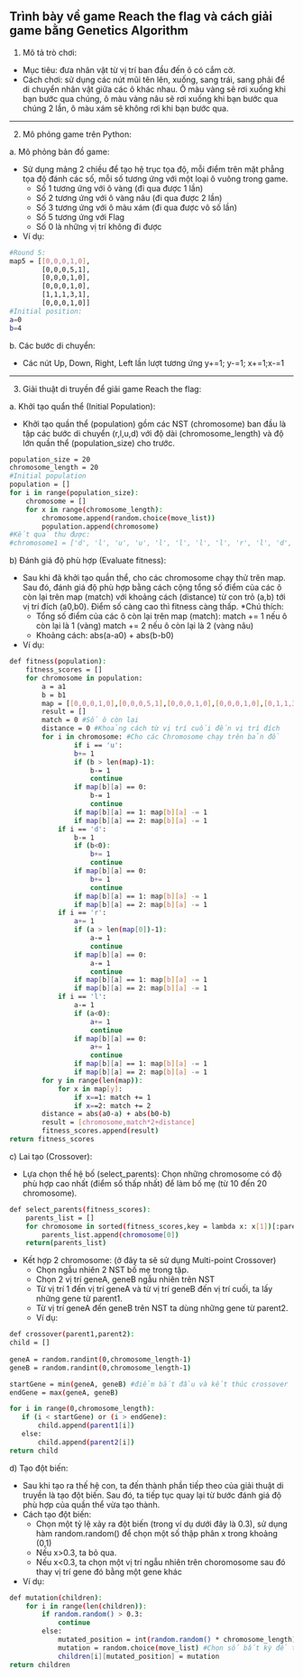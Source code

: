Trình bày về game Reach the flag và cách giải game bằng Genetics Algorithm
-----
1. Mô tả trò chơi:
- Mục tiêu: đưa nhân vật từ vị trí ban đầu đến ô có cắm cờ.
- Cách chơi: sử dụng các nút mũi tên lên, xuống, sang trái, sang phải để di chuyển nhân vật giữa các ô khác nhau. Ô màu vàng sẽ rơi xuống khi bạn bước qua chúng, ô màu vàng nâu sẽ rơi xuống khi bạn bước qua chúng 2 lần, ô màu xám sẽ không rơi khi bạn bước qua. 
---
2. Mô phỏng game trên Python:

a. Mô phỏng bản đồ game:
- Sử dụng mảng 2 chiều để tạo hệ trục tọa độ, mỗi điểm trên mặt phẳng tọa độ đánh các số, mỗi số tương ứng với một loại ô vuông trong game.
    + Số 1 tương ứng với ô vàng (đi qua được 1 lần)
    + Số 2 tương ứng với ô vàng nâu (đi qua được 2 lần)
    + Số 3 tương ứng với ô màu xám (đi qua được vô số lần) 
    + Số 5 tương ứng với Flag
    + Số 0 là những vị trí không đi được
- Ví dụ: 
```sh
#Round 5:
map5 = [[0,0,0,1,0],
        [0,0,0,5,1],
        [0,0,0,1,0],    
        [0,0,0,1,0],
        [1,1,1,3,1],
        [0,0,0,1,0]]
#Initial position:
a=0 
b=4
```
b. Các bước di chuyển: 
- Các nút Up, Down, Right, Left lần lượt tương ứng y+=1; y-=1; x+=1;x-=1
---
3. Giải thuật di truyền để giải game Reach the flag:

a. Khởi tạo quẩn thể (Initial Population):
- Khởi tạo quần thể (population) gồm các NST (chromosome) ban đầu là tập các bước di chuyển (r,l,u,d) với độ dài (chromosome_length) và độ lớn quần thể (population_size) cho trước.
```sh
population_size = 20
chromosome_length = 20
#Initial population
population = []
for i in range(population_size):
    chromosome = []
    for x in range(chromosome_length):
        chromosome.append(random.choice(move_list))
        population.append(chromosome)
#Kết quả thu được: 
#chromosome1 = ['d', 'l', 'u', 'u', 'l', 'l', 'l', 'l', 'r', 'l', 'd', 'r', 'u', 'd', 'u', 'd', 'u', 'd', 'r', 'r'] 
```
b) Đánh giá độ phù hợp (Evaluate fitness): 
- Sau khi đã khởi tạo quần thể, cho các chromosome chạy thử trên map. Sau đó, đánh giá độ phù hợp bằng cách cộng tổng số điểm của các ô còn lại trên map (match) với khoảng cách (distance) từ con trỏ (a,b) tới vị trí đích (a0,b0). Điểm số càng cao thì fitness càng thấp.
*Chú thích: 
    + Tổng số điểm của các ô còn lại trên map (match): match += 1 nếu ô còn lại là 1 (vàng)
                                                       match += 2 nếu ô còn lại là 2 (vàng nâu)
    + Khoảng cách: abs(a-a0) + abs(b-b0)
- Ví dụ:
```sh
def fitness(population):
    fitness_scores = []
    for chromosome in population:
        a = a1
        b = b1
        map = [[0,0,0,1,0],[0,0,0,5,1],[0,0,0,1,0],[0,0,0,1,0],[0,1,1,3,1],[0,0,0,1,0]] 
        result = []
        match = 0 #Số ô còn lại
        distance = 0 #Khoảng cách từ vị trí cuối đến vị trí đích       
        for i in chromosome: #Cho các Chromosome chạy trên bản đồ
                if i == 'u': 
                b+= 1
                if (b > len(map)-1): 
                    b-= 1 
                    continue
                if map[b][a] == 0: 
                    b-= 1
                    continue
                if map[b][a] == 1: map[b][a] -= 1
                if map[b][a] == 2: map[b][a] -= 1
            if i == 'd': 
                b-= 1
                if (b<0):
                    b+= 1 
                    continue
                if map[b][a] == 0: 
                    b+= 1
                    continue
                if map[b][a] == 1: map[b][a] -= 1
                if map[b][a] == 2: map[b][a] -= 1
            if i == 'r': 
                a+= 1
                if (a > len(map[0])-1): 
                    a-= 1 
                    continue
                if map[b][a] == 0: 
                    a-= 1
                    continue
                if map[b][a] == 1: map[b][a] -= 1
                if map[b][a] == 2: map[b][a] -= 1
            if i == 'l':  
                a-= 1
                if (a<0): 
                    a+= 1 
                    continue
                if map[b][a] == 0: 
                    a+= 1
                    continue
                if map[b][a] == 1: map[b][a] -= 1
                if map[b][a] == 2: map[b][a] -= 1  
        for y in range(len(map)):
            for x in map[y]:
                if x==1: match += 1
                if x==2: match += 2
        distance = abs(a0-a) + abs(b0-b)
        result = [chromosome,match*2+distance]
        fitness_scores.append(result)
return fitness_scores    
```
c) Lai tạo (Crossover):  
* Lựa chọn thế hệ bố (select_parents): Chọn những chromosome có độ phù hợp cao nhất (điểm số thấp nhất) để làm bố mẹ (từ 10 đến 20 chromosome).
```sh
def select_parents(fitness_scores):
    parents_list = []
    for chromosome in sorted(fitness_scores,key = lambda x: x[1])[:parents_number]:
        parents_list.append(chromosome[0])
    return(parents_list)
```
* Kết hợp 2 chromosome: (ở đây ta sẽ sử dụng Multi-point Crossover) 
    - Chọn ngẫu nhiên 2 NST bố mẹ trong tập. 
    - Chọn 2 vị trí geneA, geneB ngẫu nhiên trên NST
    - Từ vị trí 1 đến vị trí geneA và từ vị trí geneB đến vị trí cuối, ta lấy những gene từ parent1.
    - Từ vị trí geneA đến geneB trên NST ta dùng những gene từ parent2.
    - Ví dụ:
 ```sh
def crossover(parent1,parent2):
child = []
    
geneA = random.randint(0,chromosome_length-1)
geneB = random.randint(0,chromosome_length-1)

startGene = min(geneA, geneB) #điểm bắt đầu và kết thúc crossover
endGene = max(geneA, geneB)

for i in range(0,chromosome_length):
    if (i < startGene) or (i > endGene):
        child.append(parent1[i])
    else:
        child.append(parent2[i])
return child
```
d) Tạo đột biến: 
- Sau khi tạo ra thế hệ con, ta đến thành phần tiếp theo của giải thuật di truyền là tạo đột biến. Sau đó, ta tiếp tục quay lại từ bước đánh giá độ phù hợp của quần thể vừa tạo thành. 
- Cách tạo đột biến: 
    + Chọn một tỷ lệ xảy ra đột biến (trong ví dụ dưới đây là 0.3), sử dụng hàm random.random() để chọn một số thập phân x trong khoảng (0,1)
    + Nếu x>0.3, ta bỏ qua.
    + Nếu x<0.3, ta chọn một vị trí ngẫu nhiên trên choromosome sau đó thay vị trí gene đó bằng một gene khác 
- Ví dụ: 
```sh
def mutation(children): 
    for i in range(len(children)):
        if random.random() > 0.3:
            continue
        else: 
            mutated_position = int(random.random() * chromosome_length) #Vị trí xảy ra đột biến
            mutation = random.choice(move_list) #Chọn số bất kỳ để thay 
            children[i][mutated_position] = mutation
return children
```
